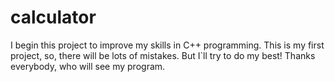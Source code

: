 # calculator
I begin this project to improve my skills in C++ programming. This is my first project, so, there will be lots of mistakes. But I`ll try to do my best! Thanks everybody, who will see my program.
